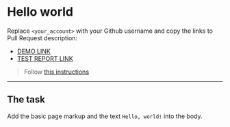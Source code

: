 # Hello world
Replace `<your_account>` with your Github username and copy the links to Pull Request description:
- [DEMO LINK](https://MikhailKucherina.github.io/layout_hello-world/)
- [TEST REPORT LINK](https://MikhailKucherina.github.io/layout_hello-world/report/html_report/)

> Follow [this instructions](https://mate-academy.github.io/layout_task-guideline/#how-to-solve-the-layout-tasks-on-github)
___

## The task
Add the basic page markup and the text `Hello, world!` into the body.
